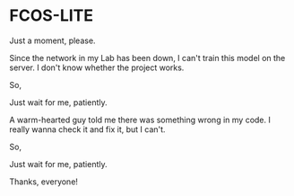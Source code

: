 # FCOS-LITE
Just a moment, please.

Since the network in my Lab has been down, I can't train this model on the server.
I don't know whether the project works.

So,

Just wait for me, patiently.

A warm-hearted guy told me there was something wrong in my code. I really wanna check it and fix it, but I can't.

So,

Just wait for me, patiently.

Thanks, everyone!